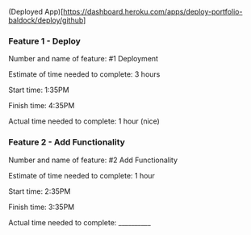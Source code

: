 (Deployed App)[https://dashboard.heroku.com/apps/deploy-portfolio-baldock/deploy/github]


### Feature 1 - Deploy

Number and name of feature: #1 Deployment 

Estimate of time needed to complete: 3 hours

Start time: 1:35PM

Finish time: 4:35PM

Actual time needed to complete: 1 hour (nice)

### Feature 2 - Add Functionality

Number and name of feature: #2 Add Functionality

Estimate of time needed to complete: 1 hour

Start time: 2:35PM

Finish time: 3:35PM

Actual time needed to complete: __________
